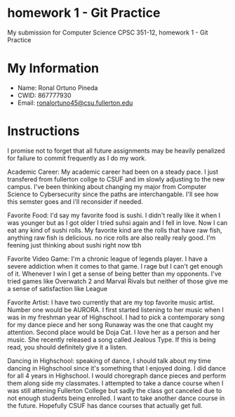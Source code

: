 # homework 1 - Git Practice

My submission for Computer Science CPSC 351-12, homework 1 - Git Practice

# My Information

* Name: Ronal Ortuno Pineda
* CWID: 867777930
* Email: ronalortuno45@csu.fullerton.edu

# Instructions

I promise not to forget that all future assignments may be heavily 
penalized for failure to commit frequently as I do my work.

Academic Career: My academic career had been on a steady pace. I just transfered from fullerton collge to CSUF 
and im slowly adjusting to the new campus. I've been thinking about changing my major from Computer Science to 
Cybersecurity since the paths are interchangable. I'll see how this semster goes and i'll reconsider if needed. 

Favorite Food: I'd say my favorite food is sushi. I didn't really like it when I was younger but as I got 
older I tried suhsi again and I fell in love. Now I can eat any kind of sushi rolls. My favorite kind are
the rolls that have raw fish, anything raw fish is delicious. no rice rolls are also really realy good. I'm 
feening just thinking about sushi right now tbh

Favorite Video Game: I'm a chronic league of legends player. I have a severe addiction when it comes to that
game. I rage but I can't get enough of it. Whenever I win I get a sense of being better than my opponents. 
I've tried games like Overwatch 2 and Marval Rivals but neither of those give me a sense of satisfaction like 
League 

Favorite Artist: I have two currently that are my top favorite music artist. Number one would be AURORA. I first
started listening to her music when I was in my freshman year of Highschool. I had to pick a contemporary
song for my dance piece and her song Runaway was the one that caught my attention. Second place would be 
Doja Cat. I love her as a person and her music. She recently released a song called Jealous Type. If this is
being read, you should definitely give it a listen. 

Dancing in Highschool: speaking of dance, I should talk about my time dancing in Highschool since it's something
that I enjoyed doing. I did dance for all 4 years in Highschool. I would choregraph dance pieces and perform them
along side my classmates. I attempted to take a dance course when I was still attening Fullerton College but sadly
the class got canceled due to not enough students being enrolled. I want to take another dance course in the future.
Hopefully CSUF has dance courses that actually get full.
